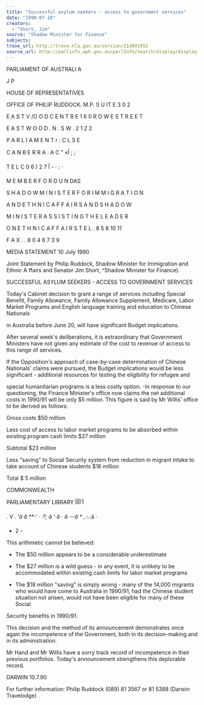 ```yaml
---
title: "Successful asylum seekers - access to government services"
date: "1990-07-10"
creators:
  - "Short, Jim"
source: "Shadow Minister for Finance"
subjects:
trove_url: http://trove.nla.gov.au/version/214091952
source_url: http://parlinfo.aph.gov.au/parlInfo/search/display/display.w3p;query=Id%3A%22media/pressrel/HPR08019884a%22
---
```


 PARLIAMENT OF AUSTRALI A 

 J P

 HOUSE OF REPRESENTATIVES

 OFFICE OF PHILIP RUDDOCK. M.P. S U IT E  3 0 2  

 E A S T V /O O D  C E N T R E   1 6 0  R O W E  S T R E E T  

 E A S T W O O D . N . S W .  2 1 2 2

 P A R L I A M E N T  r : C L S E  

 C A N B E R R A .  A C "  «Î ; ; 

 T E L  C 0 6 )  2 7  Î - · : ·

 M E M B E R  F O R  D U N  DAS 

 S H A D O W  M I N I S T E R  F O R  I M M I G R A T I O N  

 A N D  E T H N I C  A F F A I R S  A N D  S H A D O W  

 M I N I S T E R  A S S I S T I N G  T H E  L E A D E R  

 O N  E T H N I C  A F F A I R S T E L . 8 5 8  10 11 

 F A X . . 8 0 4  6 7 3 9

 MEDIA STATEMENT 10 July 1990

 Joint Statement by Philip Ruddock, Shadow Minister for  Immigration and Ethnic A ffairs and Senator Jim Short,  ^Shadow Minister for Finance).

 SUCCESSFUL ASYLUM SEEKERS - ACCESS TO GOVERNMENT SERVICES

 Today's Cabinet decision to grant a range of services  including Special Benefit, Family Allowance, Family  Allowance Supplement, Medicare, Labor Market Programs and  English language training and education to Chinese Nationals 

 in Australia before June 20, will have significant Budget  implications.

 After several week's deliberations, it is extraordinary  that Government Ministers have not given any estimate of  the cost to revenue of access to this range of services.

 If the Opposition's approach of case-by-case determination  of Chinese Nationals' claims were pursued, the Budget  implications would be less significant - additional  resources for testing the eligibility for refugee and 

 special humanitarian programs is a less costly option. -In response to our questioning, the Finance Minister's  office now claims the net additional costs in 1990/91 will  be only $5 million. This figure is said by Mr Willis'  office to be derived as follows:

 Gross costs $50 million

 Less cost of access to labor  market programs to be absorbed  within existing program cash  limits $27 million

 Subtotal $23 million

 Less "saving" to Social Security system from reduction in migrant intake to take account of Chinese students $18 million

 Total $ 5 million

 COMMONWEALTH

 PARLIAMENTARY LIBRARY  ÎÎÎÎ‘Î

 .  V . ’*â â **·‘ ·  *·?; â '·â · â ·-·â * ,·*:.*:â ·

 -  2  -

 This arithmetic cannot be believed:

 * The $50 million appears to be a considerable  underestimate

 * The $27 million is a wild guess - in any event, it is  unlikely to be accommodated within existing cash  limits for labor market programs

 * The $18 million "saving" is simply wrong - many of the  14,000 migrants who would have come to Australia in  1990/91, had the Chinese student situation not arisen,  would not have been eligible for many of these Social 

 Security benefits in 1990/91.

 This decision and the method of its announcement  demonstrates once again the incompetence of the Government,   both in its decision-making and in its administration.

 Mr Hand and Mr Willis have a sorry track record of  incompetence in their previous portfolios.  Today's  announcement strengthens this deplorable record.

 DARWIN 10.7.90

 For further information: Philip Ruddock (089) 81 3567 or 81 5388 (Darwin Travelodge)

